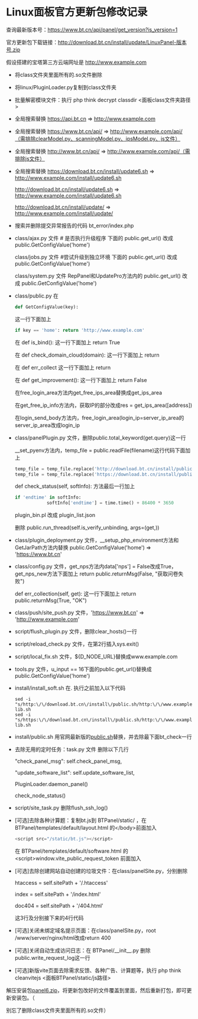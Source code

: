 # Linux面板官方更新包修改记录

查询最新版本号：https://www.bt.cn/api/panel/get_version?is_version=1

官方更新包下载链接：http://download.bt.cn/install/update/LinuxPanel-版本号.zip

假设搭建的宝塔第三方云端网址是 http://www.example.com

- 将class文件夹里面所有的.so文件删除

- 将linux/PluginLoader.py复制到class文件夹

- 批量解密模块文件：执行 php think decrypt classdir <面板class文件夹路径>

- 全局搜索替换 https://api.bt.cn => http://www.example.com

- 全局搜索替换 https://www.bt.cn/api/ => http://www.example.com/api/（需排除clearModel.py、scanningModel.py、ipsModel.py、js文件）

- 全局搜索替换 http://www.bt.cn/api/ => http://www.example.com/api/（需排除js文件）

- 全局搜索替换 https://download.bt.cn/install/update6.sh => http://www.example.com/install/update6.sh

  http://download.bt.cn/install/update6.sh => http://www.example.com/install/update6.sh

  http://download.bt.cn/install/update/ => http://www.example.com/install/update/

- 搜索并删除提交异常报告的代码 bt_error/index.php

- class/ajax.py 文件 \# 是否执行升级程序 下面的 public.get_url() 改成 public.GetConfigValue('home')

  class/jobs.py 文件 \#尝试升级到独立环境 下面的 public.get_url() 改成 public.GetConfigValue('home')

  class/system.py 文件 RepPanel和UpdatePro方法内的 public.get_url() 改成 public.GetConfigValue('home')

- class/public.py 在 

  ```python
  def GetConfigValue(key):
  ```

  这一行下面加上

  ```python
  if key == 'home': return 'http://www.example.com'
  ```

  在 def is_bind(): 这一行下面加上 return True

  在 def check_domain_cloud(domain): 这一行下面加上 return

  在 def err_collect 这一行下面加上 return

  在 def get_improvement(): 这一行下面加上 return False

  在free_login_area方法内get_free_ips_area替换成get_ips_area

  在get_free_ip_info方法内，获取IP的部分改成res = get_ips_area([address])

  在login_send_body方法内，free_login_area(login_ip=server_ip_area的server_ip_area改成login_ip

- class/panelPlugin.py 文件，删除public.total_keyword(get.query)这一行

  __set_pyenv方法内，temp_file = public.readFile(filename)这行代码下面加上

  ```python
  temp_file = temp_file.replace('http://download.bt.cn/install/public.sh', 'http://www.example.com/install/public.sh')
  temp_file = temp_file.replace('https://download.bt.cn/install/public.sh', 'http://www.example.com/install/public.sh')
  ```
  
  def check_status(self, softInfo): 方法最后一行加上
  
  ```python
  if 'endtime' in softInfo:
              softInfo['endtime'] = time.time() + 86400 * 3650
  ```
  
  plugin_bin.pl 改成 plugin_list.json
  
  删除 public.run_thread(self.is_verify_unbinding, args=(get,))
  
- class/plugin_deployment.py 文件，__setup_php_environment方法和GetJarPath方法内替换 public.GetConfigValue('home') => 'https://www.bt.cn'

- class/config.py 文件，get_nps方法内data['nps'] = False改成True，get_nps_new方法下面加上 return public.returnMsg(False, "获取问卷失败")

  def err_collection(self, get): 这一行下面加上 return public.returnMsg(True, "OK")

- class/push/site_push.py 文件，'https://www.bt.cn' => 'http://www.example.com'

- script/flush_plugin.py 文件，删除clear_hosts()一行

- script/reload_check.py 文件，在第2行插入sys.exit()

- script/local_fix.sh 文件，${D_NODE_URL}替换成www.example.com

- tools.py 文件，u_input == 16下面的public.get_url()替换成public.GetConfigValue('home')

- install/install_soft.sh 在. 执行之前加入以下代码

  ```shell
  sed -i "s/http:\/\/download.bt.cn\/install\/public.sh/http:\/\/www.example.com\/install\/public.sh/" lib.sh
  sed -i "s/https:\/\/download.bt.cn\/install\/public.sh/http:\/\/www.example.com\/install\/public.sh/" lib.sh
  ```
  
- install/public.sh 用官网最新版的[public.sh](http://download.bt.cn/install/public.sh)替换，并去除最下面bt_check一行

- 去除无用的定时任务：task.py 文件  删除以下几行

  "check_panel_msg": self.check_panel_msg,

  "update_software_list": self.update_software_list,

  PluginLoader.daemon_panel()

  check_node_status()

- script/site_task.py 删除flush_ssh_log()

- [可选]去除各种计算题：复制bt.js到 BTPanel/static/ ，在 BTPanel/templates/default/layout.html 的\</body\>前面加入

  ```javascript
  <script src="/static/bt.js"></script>
  ```

  在 BTPanel/templates/default/software.html 的 \<script\>window.vite_public_request_token 前面加入

- [可选]去除创建网站自动创建的垃圾文件：在class/panelSite.py，分别删除

  htaccess = self.sitePath + '/.htaccess'

  index = self.sitePath + '/index.html'

  doc404 = self.sitePath + '/404.html'

  这3行及分别接下来的4行代码

- [可选]关闭未绑定域名提示页面：在class/panelSite.py，root /www/server/nginx/html改成return 400

- [可选]关闭自动生成访问日志：在 BTPanel/\_\_init\_\_.py  删除public.write_request_log这一行

- [可选]新版vite页面去除需求反馈、各种广告、计算题等，执行 php think cleanvitejs <面板BTPanel/static/js路径>


解压安装包[panel6.zip](http://download.bt.cn/install/src/panel6.zip)，将更新包改好的文件覆盖到里面，然后重新打包，即可更新安装包。（

别忘了删除class文件夹里面所有的.so文件）

